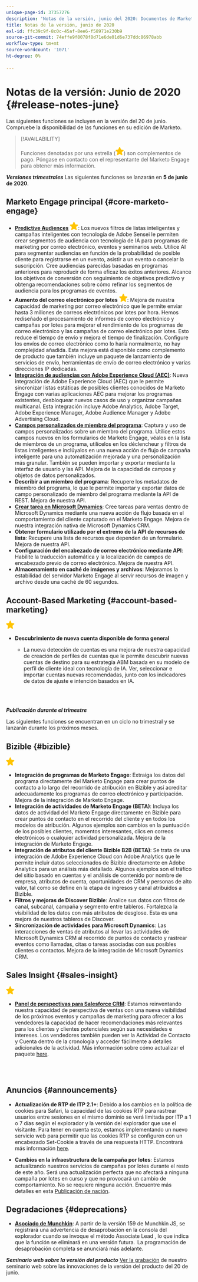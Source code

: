 ```yaml
---
unique-page-id: 37357276
description: 'Notas de la versión, junio del 2020: Documentos de Marketo: Documentación del producto'
title: Notas de la versión, junio de 2020
exl-id: ffc39c9f-8c0c-45af-8ee6-f58971e230b9
source-git-commit: 74effe9f8078f8d71e6de01d6e737ddc86978abb
workflow-type: tm+mt
source-wordcount: '1071'
ht-degree: 0%

---
```


# Notas de la versión: Junio de 2020 {#release-notes-june}

Las siguientes funciones se incluyen en la versión del 20 de junio. Compruebe la disponibilidad de las funciones en su edición de Marketo.

>[!AVAILABILITY]
>
>Funciones denotadas por una estrella (![](assets/yellow-star.png)) son complementos de pago. Póngase en contacto con el representante del Marketo Engage para obtener más información.

**_Versiones trimestrales_** Las siguientes funciones se lanzarán en **5 de junio de 2020**.

## Marketo Engage principal {#core-marketo-engage}

* **[Predictive Audiences](https://experienceleague.adobe.com/docs/marketo/sky/predictive-audiences/getting-started-with-predictive-audiences.html?lang=en#predictive-audiences)** ![(estrella)](assets/yellow-star.png): Los nuevos filtros de listas inteligentes y campañas inteligentes con tecnología de Adobe Sensei le permiten crear segmentos de audiencia con tecnología de IA para programas de marketing por correo electrónico, eventos y seminarios web. Utilice AI para segmentar audiencias en función de la probabilidad de posible cliente para registrarse en un evento, asistir a un evento o cancelar la suscripción. Cree audiencias parecidas basadas en programas anteriores para reproducir de forma eficaz los éxitos anteriores. Alcance los objetivos de conversión con seguimiento de objetivos predictivo y obtenga recomendaciones sobre cómo refinar los segmentos de audiencia para los programas de eventos.
* **Aumento del correo electrónico por lotes** ![(estrella)](assets/yellow-star.png): Mejora de nuestra capacidad de marketing por correo electrónico que le permite enviar hasta 3 millones de correos electrónicos por lotes por hora. Hemos rediseñado el procesamiento de informes de correo electrónico y campañas por lotes para mejorar el rendimiento de los programas de correo electrónico y las campañas de correo electrónico por lotes. Esto reduce el tiempo de envío y mejora el tiempo de finalización. Configure los envíos de correo electrónico como lo haría normalmente, no hay complejidad añadida. Esta mejora está disponible como complemento de producto que también incluye un paquete de lanzamiento de servicios de envío, herramientas de envío de correo electrónico y varias direcciones IP dedicadas.
* **[Integración de audiencias con Adobe Experience Cloud (AEC)](/help/marketo/product-docs/core-marketo-concepts/smart-lists-and-static-lists/static-lists/send-a-list-to-adobe-experience-cloud.md)**: Nueva integración de Adobe Experience Cloud (AEC) que le permite sincronizar listas estáticas de posibles clientes conocidos de Marketo Engage con varias aplicaciones AEC para mejorar los programas existentes, desbloquear nuevos casos de uso y organizar campañas multicanal. Esta integración incluye Adobe Analytics, Adobe Target, Adobe Experience Manager, Adobe Audience Manager y Adobe Advertising Cloud.
* **[Campos personalizados de miembro del programa](/help/marketo/product-docs/core-marketo-concepts/programs/working-with-programs/program-member-custom-fields.md)**: Captura y uso de campos personalizados sobre un miembro del programa. Utilice estos campos nuevos en los formularios de Marketo Engage, véalos en la lista de miembros de un programa, utilícelos en los déclencheur y filtros de listas inteligentes e inclúyalos en una nueva acción de flujo de campaña inteligente para una automatización mejorada y una personalización más granular. También se pueden importar y exportar mediante la interfaz de usuario y las API. Mejora de la capacidad de campos y objetos de datos personalizados.
* **Describir a un miembro del programa**: Recupere los metadatos de miembro del programa, lo que le permite importar y exportar datos de campo personalizado de miembro del programa mediante la API de REST. Mejora de nuestra API.
* **[Crear tarea en Microsoft Dynamics](/help/marketo/product-docs/core-marketo-concepts/smart-campaigns/microsoft-dynamics-flow-actions/create-task-in-microsoft.md)**: Cree tareas para ventas dentro de Microsoft Dynamics mediante una nueva acción de flujo basada en el comportamiento del cliente capturado en el Marketo Engage. Mejora de nuestra integración nativa de Microsoft Dynamics CRM.
* **Obtener formulario utilizado por el extremo de la API de recursos de lista**: Recupere una lista de recursos que dependen de un formulario. Mejora de nuestra API.
* **Configuración del encabezado de correo electrónico mediante API**: Habilite la traducción automática y la localización de campos de encabezado previo de correo electrónico. Mejora de nuestra API.
* **Almacenamiento en caché de imágenes y archivos**: Mejoramos la estabilidad del servidor Marketo Engage al servir recursos de imagen y archivo desde una caché de 60 segundos.

## Account-Based Marketing {#account-based-marketing}

![(estrella)](assets/yellow-star.png)

* **Descubrimiento de nueva cuenta disponible de forma general**

   * La nueva detección de cuentas es una mejora de nuestra capacidad de creación de perfiles de cuentas que le permite descubrir nuevas cuentas de destino para su estrategia ABM basada en su modelo de perfil de cliente ideal con tecnología de IA. Ver, seleccionar e importar cuentas nuevas recomendadas, junto con los indicadores de datos de ajuste e intención basados en IA.

<br> 

**_Publicación durante el trimestre_**

Las siguientes funciones se encuentran en un ciclo no trimestral y se lanzarán durante los próximos meses.

## Bizible {#bizible}

![(estrella)](assets/yellow-star.png)

* **Integración de programas de Marketo Engage**: Extraiga los datos del programa directamente del Marketo Engage para crear puntos de contacto a lo largo del recorrido de atribución en Bizible y así acreditar adecuadamente los programas de correo electrónico y participación. Mejora de la integración de Marketo Engage.
* **Integración de actividades de Marketo Engage (BETA)**: Incluya los datos de actividad del Marketo Engage directamente en Bizible para crear puntos de contacto en el recorrido del cliente y en todos los modelos de atribución. Algunos ejemplos son cambios en la puntuación de los posibles clientes, momentos interesantes, clics en correos electrónicos o cualquier actividad personalizada. Mejora de la integración de Marketo Engage.
* **Integración de atributos del cliente Bizible B2B (BETA)**: Se trata de una integración de Adobe Experience Cloud con Adobe Analytics que le permite incluir datos seleccionados de Bizible directamente en Adobe Analytics para un análisis más detallado. Algunos ejemplos son el tráfico del sitio basado en cuentas y el análisis de contenido por nombre de empresa, atributos de cuenta, oportunidades de CRM y personas de alto valor, tal como se define en la etapa de ingresos y canal atribuidos a Bizible.
* **Filtros y mejoras de Discover Bizible**: Analice sus datos con filtros de canal, subcanal, campaña y segmento entre tableros. Fortalezca la visibilidad de los datos con más atributos de desglose. Esta es una mejora de nuestros tableros de Discover.
* **Sincronización de actividades para Microsoft Dynamics**: Las interacciones de ventas de atributos al llevar las actividades de Microsoft Dynamics CRM al recorrido de puntos de contacto y rastrear eventos como llamadas, citas o tareas asociadas con sus posibles clientes o contactos. Mejora de la integración de Microsoft Dynamics CRM.

## Sales Insight {#sales-insight}

![(estrella)](assets/yellow-star.png)

* **[Panel de perspectivas para Salesforce CRM](/help/marketo/product-docs/marketo-sales-insight/msi-for-salesforce/features/insights-dashboard-feature-overview.md)**: Estamos reinventando nuestra capacidad de perspectiva de ventas con una nueva visibilidad de los próximos eventos y campañas de marketing para ofrecer a los vendedores la capacidad de hacer recomendaciones más relevantes para los clientes y clientes potenciales según sus necesidades e intereses. Los vendedores también pueden ver la Actividad de Contacto y Cuenta dentro de la cronología y acceder fácilmente a detalles adicionales de la actividad. Más información sobre cómo actualizar el paquete [here](/help/marketo/product-docs/marketo-sales-insight/msi-for-salesforce/configuration/configuration-for-existing-customers.md).

<br> 

## Anuncios {#announcements}

* **Actualización de RTP de ITP 2.1+**: Debido a los cambios en la política de cookies para Safari, la capacidad de las cookies RTP para rastrear usuarios entre sesiones en el mismo dominio se verá limitada por ITP a 1 o 7 días según el explorador y la versión del explorador que use el visitante. Para tener en cuenta esto, estamos implementando un nuevo servicio web para permitir que las cookies RTP se configuren con un encabezado Set-Cookie a través de una respuesta HTTP. Encontrará más información [here](https://nation.marketo.com/t5/Knowledgebase/Browser-Cookie-Updates-How-Marketo-RTP-Is-Affected/ta-p/299603).

* **Cambios en la infraestructura de la campaña por lotes**: Estamos actualizando nuestros servicios de campañas por lotes durante el resto de este año. Será una actualización perfecta que no afectará a ninguna campaña por lotes en curso y que no provocará un cambio de comportamiento. No se requiere ninguna acción. Encuentre más detalles en esta [Publicación de nación](https://nation.marketo.com/t5/Product-Documents/Batch-Campaign-Processing-Infrastructure-Update/ta-p/301374).

## Degradaciones {#deprecations}

* **[Asociado de Munchkin](https://developers.marketo.com/blog/deprecation-of-munchkin-associate-lead-method/)**: A partir de la versión 159 de Munchkin JS, se registrará una advertencia de desaprobación en la consola del explorador cuando se invoque el método Associate Lead , lo que indica que la función se eliminará en una versión futura.  La programación de desaprobación completa se anunciará más adelante.

**_Seminario web sobre la versión del producto_** [Ver la grabación](https://engage.marketo.com/June-Release-2020-On-Demand.html) de nuestro seminario web sobre las innovaciones de la versión del producto del 20 de junio.
